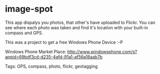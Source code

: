 image-spot
==========

This app dispalys you photos, that other's have uploaded to Flickr. You can see where each photo was taken and find it's location with your built-in compass and GPS.

This was a project to get a free Windows Phone Device :-P

Windows Phone Market Place:
http://www.windowsphone.com/s?appid=69bdf3cd-d235-4afd-91a1-af56a18aab7b

Tags: GPS, compass, photo, flickr, geotagging